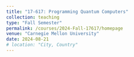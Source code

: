 ```yaml
---
title: "17-617: Programming Quantum Computers"
collection: teaching
type: "Fall Semester"
permalink: /courses/2024-Fall-17617/homepage
venue: "Carnegie Mellon University"
date: 2024-08-21
# location: "City, Country"
---
```

